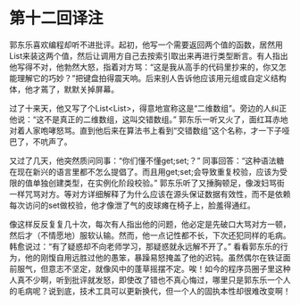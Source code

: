 # 第十二回译注

郭东乐喜欢编程却听不进批评。起初，他写一个需要返回两个值的函数，居然用List<Object>来装这两个值，然后让调用方自己去按索引取出来再进行类型断言。有人指出他写得不对，他勃然大怒，指着对方骂：“这是我从高手的代码里抄来的，你又怎能理解它的巧妙？”把键盘拍得震天响。后来别人告诉他应该用元组或自定义结构体，他才蔫了，默默关掉屏幕。

过了十来天，他又写了个List<List<T>>，得意地宣称这是“二维数组”。旁边的人纠正他说：“这不是真正的二维数组，这叫交错数组。” 郭东乐一听又火了，面红耳赤地对着人家咆哮怒骂。直到他后来在算法书上看到“交错数组”这个名称，才一下子哑巴了，不吭声了。

又过了几天，他突然质问同事：“你们懂不懂get;set;？” 同事回答：“这种语法糖在现在新兴的语言里都不怎么提倡了。而且用get;set;会导致重复校验，应该为受限的值单独创建类型，在实例化阶段校验。” 郭东乐听了又捶胸顿足，像泼妇骂街一样咒骂对方。等对方详细解释了为什么应该在源头保证数据有效性，而不是依赖每次访问的set做校验，他才像泄了气的皮球瘫在椅子上，脸羞得通红。

像这样反反复复几十次，每次有人指出他的问题，他必定是先破口大骂对方一顿，然后才（不情愿地）服软认输。然而，他一点记性都不长，下次还犯同样的毛病。韩愈说过：“有了疑惑却不向老师学习，那疑惑就永远解不开了。” 看看郭东乐的行为，他的刚愎自用远胜过他的愚笨，暴躁易怒掩盖了他的迟钝。虽然偶尔在铁证面前服气，但意志不坚定，就像风中的蓬草摇摆不定。唉！如今的程序员圈子里这种人真不少啊，听到批评就发怒，即使改了错也不真心悔过，哪里只是郭东乐一个人的毛病呢？说到底，技术工具可以更新换代，但一个人的固执本性却很难改变啊！
